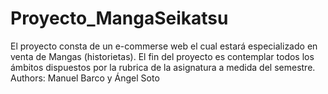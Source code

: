# Proyecto_MangaSeikatsu
El proyecto consta de un e-commerse web el cual estará especializado en venta de Mangas (historietas). El fin del proyecto es contemplar todos los ámbitos dispuestos por la rubrica de la asignatura a medida del semestre. Authors: Manuel Barco y Ángel Soto
